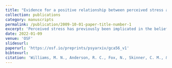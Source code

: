 ```yaml
---
title: "Evidence for a positive relationship between perceived stress and belief in conspiracy theories [Preprint]"
collection: publications
category: manuscripts
permalink: /publication/2009-10-01-paper-title-number-1
excerpt: 'Perceived stress has previously been implicated in the belief of conspiracies, with some authors suggesting that stress can precipitate increased belief in conspiracy theories. This preregistered survey study aimed to replicate findings by Swami et al. (2016) showing a positive correlation between belief in conspiracy theories and perceived stress. 372 Australian and New Zealand residents participated. Beliefs in conspiracy theories were measured using 11 items drawn mainly from existing scales (α = .87). Perceived stress was measured using the 10-item Perceived Stress Scale (PSS; α = .91).The average level of endorsement of conspiracy theories was relatively low (M= 1.89 on a Likert scale from 1 to 5; SD= 0.72). Supporting our hypothesis, we found a significant and positive correlation between perceived stress and belief in conspiracy theories, r(370) = .20, p = .001, 95% CI [.096, .292]. Future work could investigate the causal mechanism producing this association.'
date: 2022-01-09
venue: 'OSF'
slidesurl:
paperurl: 'https://osf.io/preprints/psyarxiv/gca56_v1'
bibtexurl: 
citation: 'Williams, M. N., Anderson, R. C., Fox, N., Skinner, C. M., & McMurtrie, B. (2022, January 9). Evidence for a positive relationship between perceived stress and belief in conspiracy theories. https://doi.org/10.31234/osf.io/gca56'
---
```

